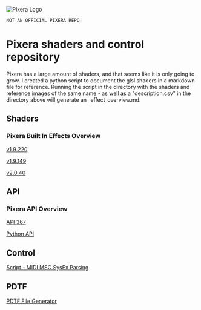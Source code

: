 ![Pixera Logo](https://pixera.one/typo3conf/ext/avtheme/Resources/Public/Images/pixera-logo.svg)

`NOT AN OFFICIAL PIXERA REPO!`

# Pixera shaders and control repository
Pixera has a large amount of shaders, and that seems like it is only going to grow. I created a python script to document the glsl shaders in a markdown file for reference. Running the script in the directory with the shaders and reference images of the same name - as well as a "description.csv" in the directory above will generate an _effect_overview.md.

## Shaders
### Pixera Built In Effects Overview
[v1.9.220](00-Pixera/02-Shaders/v1.9.220/_effect_overview.md)

[v1.9.149](00-Pixera/02-Shaders/v1.9.149/_effect_overview.md)

[v2.0.40](00-Pixera/02-Shaders/v2.0.40/_effect_overview.md)

## API
### Pixera API Overview
[API 367](00-Pixera/03-API/_api_overview.md)

[Python API](01-Custom/03-API)

## Control
[Script - MIDI MSC SysEx Parsing](01-Custom/01-Control/scripts/MIDI_MSC_SysEx.lua)

## PDTF
[PDTF File Generator](https://tedcharlesbrown.github.io/Pixera-TCB/01-Custom/04-PDTF/pdtf_maker/pdtf_maker.html)
